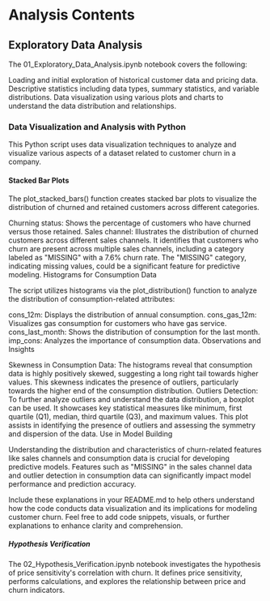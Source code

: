 # Analysis Contents

## Exploratory Data Analysis

The 01_Exploratory_Data_Analysis.ipynb notebook covers the following:

Loading and initial exploration of historical customer data and pricing data.
Descriptive statistics including data types, summary statistics, and variable distributions.
Data visualization using various plots and charts to understand the data distribution and relationships.

### Data Visualization and Analysis with Python
This Python script uses data visualization techniques to analyze and visualize various aspects of a dataset related to customer churn in a company.

#### Stacked Bar Plots

The plot_stacked_bars() function creates stacked bar plots to visualize the distribution of churned and retained customers across different categories.

Churning status: Shows the percentage of customers who have churned versus those retained.
Sales channel: Illustrates the distribution of churned customers across different sales channels. It identifies that customers who churn are present across multiple sales channels, including a category labeled as "MISSING" with a 7.6% churn rate. The "MISSING" category, indicating missing values, could be a significant feature for predictive modeling.
Histograms for Consumption Data

The script utilizes histograms via the plot_distribution() function to analyze the distribution of consumption-related attributes:

cons_12m: Displays the distribution of annual consumption.
cons_gas_12m: Visualizes gas consumption for customers who have gas service.
cons_last_month: Shows the distribution of consumption for the last month.
imp_cons: Analyzes the importance of consumption data.
Observations and Insights

Skewness in Consumption Data: The histograms reveal that consumption data is highly positively skewed, suggesting a long right tail towards higher values. This skewness indicates the presence of outliers, particularly towards the higher end of the consumption distribution.
Outliers Detection: To further analyze outliers and understand the data distribution, a boxplot can be used. It showcases key statistical measures like minimum, first quartile (Q1), median, third quartile (Q3), and maximum values. This plot assists in identifying the presence of outliers and assessing the symmetry and dispersion of the data.
Use in Model Building

Understanding the distribution and characteristics of churn-related features like sales channels and consumption data is crucial for developing predictive models. Features such as "MISSING" in the sales channel data and outlier detection in consumption data can significantly impact model performance and prediction accuracy.

Include these explanations in your README.md to help others understand how the code conducts data visualization and its implications for modeling customer churn. Feel free to add code snippets, visuals, or further explanations to enhance clarity and comprehension.

##### Hypothesis Verification
The 02_Hypothesis_Verification.ipynb notebook investigates the hypothesis of price sensitivity's correlation with churn. 
It defines price sensitivity, performs calculations, and explores the relationship between price and churn indicators.

